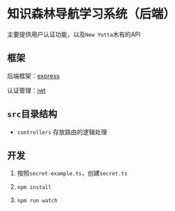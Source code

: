 # 知识森林导航学习系统（后端）

主要提供用户认证功能，以及`New Yotta`木有的API

## 框架

后端框架：[express](https://expressjs.com/)

认证管理：[jwt](https://github.com/auth0/express-jwt)

## `src`目录结构

- `controllers` 存放路由的逻辑处理

## 开发

1. 按照`secret-example.ts`，创建`secret.ts`

2. `npm install`

3. `npm run watch`

